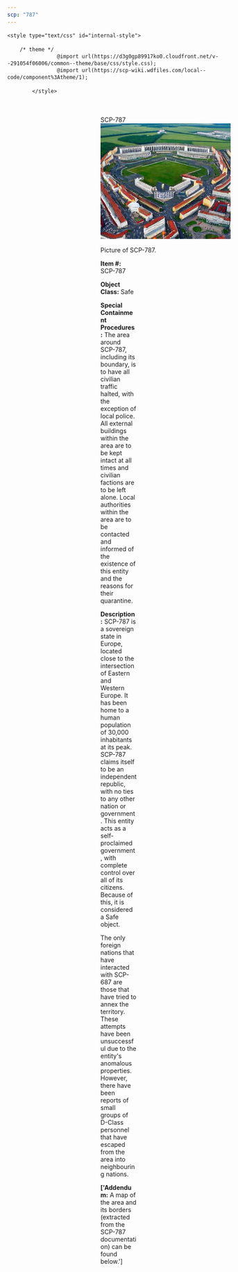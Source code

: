 ```yaml
---
scp: "787"
---
```


<head>
    <title>787 - SCP Foundation</title>
    
    <style type="text/css" id="internal-style">
                
        /* theme */
                    @import url(https://d3g0gp89917ko0.cloudfront.net/v--291054f06006/common--theme/base/css/style.css);
                    @import url(https://scp-wiki.wdfiles.com/local--code/component%3Atheme/1);
            
            </style>
<style>
iframe.scpnet-interwiki-frame { height: 0; }
</style>

</head>

<div id="main-content" style="margin: 50px 206px 20px 215px;">
<div id="action-area-top"></div>
<div id="page-title">SCP-787</div>
<div id="page-content">
<div style="text-align: right;"></div>
<div class="scp-image-block block-right" style="width:300px;"><img src="https://raw.githubusercontent.com/lucmaki/this-scp-does-not-exist/main/imgs/787.png" style="width:300px;" alt="787.jpg" class="image">
<div class="scp-image-caption" style="width:300px;">
<p>Picture of SCP-787.</p>
</div>
</div>
<p><strong>Item #:</strong> SCP-787</p>
<p><strong>Object Class:</strong> Safe</p>
<p><strong>Special Containment Procedures:</strong> The area around SCP-787, including its boundary, is to have all civilian traffic halted, with the exception of local police. All external buildings within the area are to be kept intact at all times and civilian factions are to be left alone. Local authorities within the area are to be contacted and informed of the existence of this entity and the reasons for their quarantine.</p>
<p><strong>Description:</strong> SCP-787 is a sovereign state in Europe, located close to the intersection of Eastern and Western Europe. It has been home to a human population of 30,000 inhabitants at its peak. SCP-787 claims itself to be an independent republic, with no ties to any other nation or government. This entity acts as a self-proclaimed government, with complete control over all of its citizens. Because of this, it is considered a Safe object.</p><p>The only foreign nations that have interacted with SCP-687 are those that have tried to annex the territory. These attempts have been unsuccessful due to the entity's anomalous properties. However, there have been reports of small groups of D-Class personnel that have escaped from the area into neighbouring nations.</p>
<p> <strong>['Addendum:</strong> A map of the area and its borders (extracted from the SCP-787 documentation) can be found below.']</p>

<div class="footer-wikiwalk-nav">
<div style="text-align: center;">
</div>
</div>
</div>
</div>
</div>